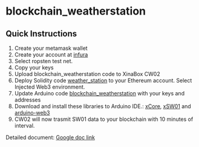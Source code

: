 # blockchain_weatherstation
## Quick Instructions

1. Create your metamask wallet
2. Create your account at [infura](https://infura.io/)
3. Select ropsten test net.
4. Copy your keys
5. Upload blockchain_weatherstation code to XinaBox CW02
6. Deploy Solidity code [weather_station](https://github.com/XinaBoxSamples/blockchain_weatherstation/blob/master/weather_station.sol) to your Ethereum account. Select Injected Web3 environment.
7. Update Arduino code [blockchain_weatherstation](https://github.com/XinaBoxSamples/blockchain_weatherstation/blob/master/blockchain_weatherstation.ino) with your keys and addresses
8. Download and install these libraries to Arduino IDE.: [xCore](https://github.com/xinabox/arduino-CORE), [xSW01](https://github.com/xinabox/arduino-SW01) and [arduino-web3](https://github.com/xinabox/web3-arduino)
9. CW02 will now trasmit SW01 data to your blockchain with 10 minutes of interval.

Detailed document: [Google doc link]()


